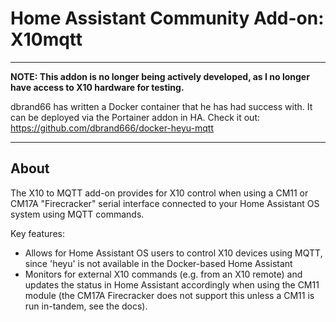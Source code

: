 # Home Assistant Community Add-on: X10mqtt

___
**NOTE:  This addon is no longer being actively developed, as I no longer have access to X10 hardware for testing.**

dbrand66 has written a Docker container that he has had success with.  It can be deployed via the Portainer addon in HA.  Check it out:  https://github.com/dbrand666/docker-heyu-mqtt
___

## About

The X10 to MQTT add-on provides for X10 control when using a CM11 or CM17A "Firecracker" serial interface connected to your Home Assistant OS system using MQTT commands.

Key features:

- Allows for Home Assistant OS users to control X10 devices using MQTT, since 'heyu' is not available in the Docker-based Home Assistant
- Monitors for external X10 commands (e.g. from an X10 remote) and updates the status in Home Assistant accordingly when using the CM11 module (the CM17A Firecracker does not support this unless a CM11 is run in-tandem, see the docs).
